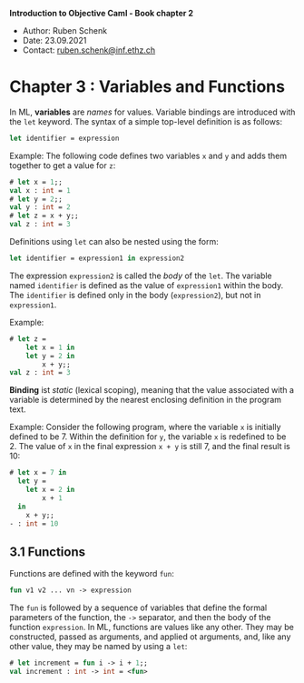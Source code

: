 **Introduction to Objective Caml - Book chapter 2**

- Author: Ruben Schenk
- Date: 23.09.2021
- Contact: ruben.schenk@inf.ethz.ch

# Chapter 3 : Variables and Functions

In ML, **variables** are *names* for values. Variable bindings are introduced with the `let` keyword. The syntax of a simple top-level definition is as follows:

```ocaml
let identifier = expression
```

Example: The following code defines two variables `x` and `y` and adds them together to get a value for `z`:

```ocaml
# let x = 1;;
val x : int = 1
# let y = 2;;
val y : int = 2
# let z = x + y;;
val z : int = 3
```

Definitions using `let` can also be nested using the form:

```ocaml
let identifier = expression1 in expression2
```

The expression `expression2` is called the *body* of the `let`. The variable named `identifier` is defined as the value of `expression1` within the body. The `identifier` is defined only in the body (`expression2`), but not in `expression1`.

Example:

```ocaml
# let z =
	let x = 1 in
	let y = 2 in
		x + y;;
val z : int = 3
```

**Binding** ist *static* (lexical scoping), meaning that the value associated with a variable is determined by the nearest enclosing definition in the program text.

Example: Consider the following program, where the variable `x` is initially defined to be 7. Within the definition for `y`, the variable `x` is redefined to be 2. The value of `x` in the final expression `x + y` is still 7, and the final result is 10:

```ocaml
# let x = 7 in
  let y = 
  	let x = 2 in
		x + 1
  in
  	x + y;;
- : int = 10
```

## 3.1 Functions

Functions are defined with the keyword `fun`:

```ocaml
fun v1 v2 ... vn -> expression
```

The `fun` is followed by a sequence of variables that define the formal parameters of the function, the `->` separator, and then the body of the function `expression`. In ML, functions are values like any other. They may be constructed, passed as arguments, and applied ot arguments, and, like any other value, they may be named by using a `let`:

```ocaml
# let increment = fun i -> i + 1;;
val increment : int -> int = <fun>
```

